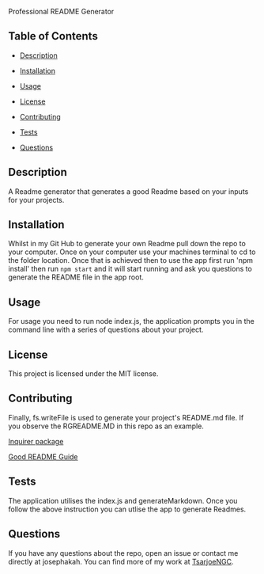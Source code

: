  Professional README Generator

  ## Table of Contents


  * [Description](#description)

  * [Installation](#installation)

  * [Usage](#usage)

  * [License](#license)

  * [Contributing](#contributing)

  * [Tests](#tests)

  * [Questions](#questions)


  ## Description

A Readme generator that generates a good Readme based on your inputs for your projects.


  ## Installation

Whilst in my Git Hub to generate your own Readme pull down the repo to your computer. Once on your computer use your machines terminal to cd to the folder location. Once that is achieved then to use the app first run 'npm install' then run `npm start` and it will start running and ask you questions to generate the README file in the app root.  


  ## Usage

For usage you need to run node index.js, the application prompts you in the command line with a series of questions about your project.


  ## License


  This project is licensed under the MIT license.


  ## Contributing

Finally, fs.writeFile is used to generate your project's README.md file. If you observe the RGREADME.MD in this repo as an example.

[Inquirer package](https://www.npmjs.com/package/inquirer)

[Good README Guide](../../01-HTML-Git-CSS/04-Important/Good-README-Guide/README.md)



  ## Tests

The application utilises the index.js and generateMarkdown. Once you follow the above instruction you can utlise the app to generate Readmes.


  ## Questions


  If you have any questions about the repo, open an issue or contact me directly at josephakah. You can find more of my work at [TsarjoeNGC](https://www.github.com/TsarjoeNGC/).


  